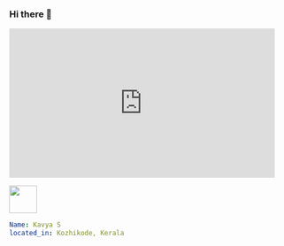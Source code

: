 ### Hi there 👋

<!--
**KavyaS5757/KavyaS5757** is a ✨ _special_ ✨ repository because its `README.md` (this file) appears on your GitHub profile.

Here are some ideas to get you started:

- 🔭 I’m currently working on ...
- 🌱 I’m currently learning ...
- 👯 I’m looking to collaborate on ...
- 🤔 I’m looking for help with ...
- 💬 Ask me about ...
- 📫 How to reach me: ...
- 😄 Pronouns: ...
- ⚡ Fun fact: ...
-->

<p align="center">
 <div style="width:480px"><iframe allow="fullscreen" frameBorder="0" height="270" src="https://giphy.com/embed/OYZOPheyZZ3PTD4tig/video" width="480"></iframe></div>
</p>

<a href="https://www.instagram.com/thepiyushmalhotra/">
  <img height="50" src="https://user-images.githubusercontent.com/46517096/166974368-9798f39f-1f46-499c-b14e-81f0a3f83a06.png"/>
</a>

```yaml
Name: Kavya S
located_in: Kozhikode, Kerala

```
